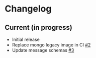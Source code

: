 # Changelog

## Current (in progress)

- Initial release
- Replace mongo legacy image in CI [#2](https://github.com/etalab/udata-event-consumer/pull/2)
- Update message schemas [#3](https://github.com/etalab/udata-event-consumer/pull/3)
